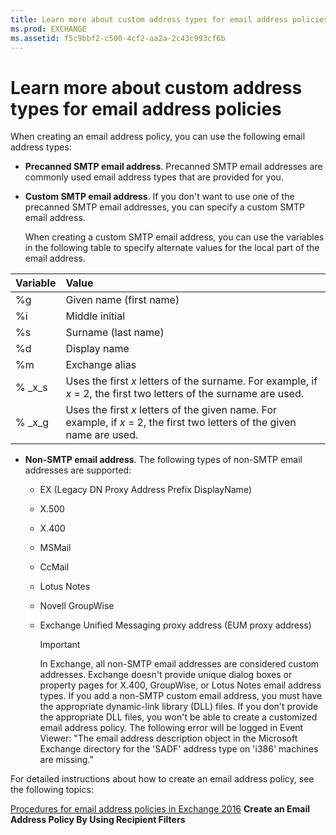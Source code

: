 ```yaml
---
title: Learn more about custom address types for email address policies
ms.prod: EXCHANGE
ms.assetid: f5c9bbf2-c500-4cf2-aa2a-2c43c993cf6b
---
```



# Learn more about custom address types for email address policies

When creating an email address policy, you can use the following email address types:
  
    
    


- **Precanned SMTP email address**. Precanned SMTP email addresses are commonly used email address types that are provided for you.
    
  
- **Custom SMTP email address**. If you don't want to use one of the precanned SMTP email addresses, you can specify a custom SMTP email address.
    
    When creating a custom SMTP email address, you can use the variables in the following table to specify alternate values for the local part of the email address.
    

|**Variable**|**Value**|
|:-----|:-----|
|%g  <br/> |Given name (first name)  <br/> |
|%i  <br/> |Middle initial  <br/> |
|%s  <br/> |Surname (last name)  <br/> |
|%d  <br/> |Display name  <br/> |
|%m  <br/> |Exchange alias  <br/> |
|% _x_s  <br/> |Uses the first  _x_ letters of the surname. For example, if _x_ = 2, the first two letters of the surname are used. <br/> |
|% _x_g  <br/> |Uses the first  _x_ letters of the given name. For example, if _x_ = 2, the first two letters of the given name are used. <br/> |
   
- **Non-SMTP email address**. The following types of non-SMTP email addresses are supported:
    
  - EX (Legacy DN Proxy Address Prefix DisplayName)
    
  
  - X.500
    
  
  - X.400
    
  
  - MSMail
    
  
  - CcMail
    
  
  - Lotus Notes
    
  
  - Novell GroupWise
    
  
  - Exchange Unified Messaging proxy address (EUM proxy address)
    
  

    > [!IMPORTANT]
      > In Exchange, all non-SMTP email addresses are considered custom addresses. Exchange doesn't provide unique dialog boxes or property pages for X.400, GroupWise, or Lotus Notes email address types. If you add a non-SMTP custom email address, you must have the appropriate dynamic-link library (DLL) files. If you don't provide the appropriate DLL files, you won't be able to create a customized email address policy. The following error will be logged in Event Viewer: "The email address description object in the Microsoft Exchange directory for the 'SADF' address type on 'i386' machines are missing." 

For detailed instructions about how to create an email address policy, see the following topics:
  
    
    

 [Procedures for email address policies in Exchange 2016](procedures-for-email-address-policies-in-exchange-2016.md) **Create an Email Address Policy By Using Recipient Filters**
